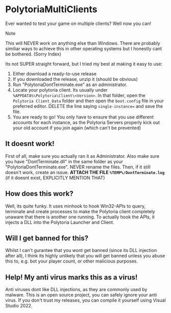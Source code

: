 # PolytoriaMultiClients

Ever wanted to test your game on multiple clients? Well now you can!

> [!NOTE] 
> This will NEVER work on anything else than Windows. There are probably similiar ways to achieve this in other operating systems but I honestly cant be bothered. (Sorry Index)

Its not SUPER straight forward, but I tried my best at making it easy to use:

1. Either download a ready-to-use release
2. If you downloaded the release, unzip it (should be obvious)
3. Run "PolytoriaDontTerminate.exe" as an administrator.
4. Locate your polytoria client. Its usually under `%APPDATA%\Polytoria\Client\<Version>`. In that folder, open the `Polytoria Client_Data` folder and then open the `boot.config` file in your preferred editor. DELETE the line saying `single-instance=` and save the file.
5. You are ready to go! You only have to ensure that you use different accounts for each instance, as the Polytoria Servers properly kick out your old account if you join again (which can't be prevented)

## It doesnt work!
First of all, make sure you actually ran it as Administrator. Also make sure you have "DontTerminate.dll" in the same folder as your "PolytoriaDontTerminate.exe". NEVER rename the files. Then, if it still doesn't work, create an issue. **ATTACH THE FILE `%TEMP%/DontTerminate.log`** (if it doesnt exist, EXPLICITLY MENTION THAT)

## How does this work?
Well, its quite funky. It uses minhook to hook Win32-APIs to query, terminate and create processes to make the Polytoria client completely unaware that there is another one running. To actually hook the APIs, it injects a DLL into the Polytoria Launcher and Client.

## Will I get banned for this?
Whilst I can't gurantee that you wont get banned (since its DLL injection after all), I think its highly unlikely that you will get banned unless you abuse this to, e.g. bot your player count, or other malicious purposes.

## Help! My anti virus marks this as a virus!
Anti viruses dont like DLL injections, as they are commonly used by malware. This is an open source project, you can safely ignore your anti virus. If you don't trust my releases, you can compile it yourself using Visual Studio 2022.
